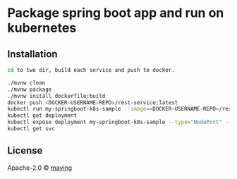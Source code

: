# Package spring boot app and run on kubernetes

## Installation



```bash
cd to two dir, build each service and push to docker.

./mvnw clean
./mvnw package
./mvnw install dockerfile:build
docker push <DOCKER-USERNAME-REPO>/rest-service:latest
kubectl run my-springboot-k8s-sample --image=<DOCKER-USERNAME-REPO>/rest-service:latest --port=8080
kubectl get deployment
kubectl expose deployment my-springboot-k8s-sample --type="NodePort" --port 8080
kubectl get svc
```
## License

Apache-2.0 © [maying]()

